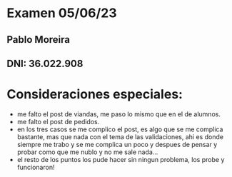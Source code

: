 # Examen 05/06/23
## Pablo Moreira
## DNI: 36.022.908
# Consideraciones especiales:

* me falto el post de viandas, me paso lo mismo que en el de alumnos.
* me falto el post de pedidos.
* en los tres casos se me complico el post, es algo que se me complica bastante, mas que nada con el tema de las validaciones, ahi es donde siempre me trabo y se me complica un poco y despues de pensar y probar como que me nublo y no me sale nada...
* el resto de los puntos los pude hacer sin ningun problema, los probe y funcionaron!